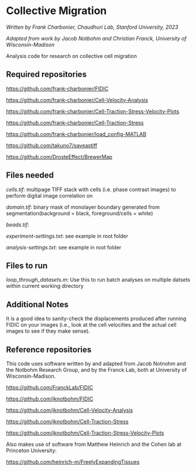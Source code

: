 # Collective Migration

*Written by Frank Charbonier, Chaudhuri Lab, Stanford University, 2023*

*Adapted from work by Jacob Notbohm and Christian Franck, University of Wisconsin-Madison*

Analysis code for research on collective cell migration

## Required repositories
https://github.com/frank-charbonier/FIDIC

https://github.com/frank-charbonier/Cell-Velocity-Analysis

https://github.com/frank-charbonier/Cell-Traction-Stress-Velocity-Plots

https://github.com/frank-charbonier/Cell-Traction-Stress

https://github.com/frank-charbonier/load_config-MATLAB

https://github.com/takuno7/saveastiff

https://github.com/DrosteEffect/BrewerMap


## Files needed

*cells.tif*: multipage TIFF stack with cells (i.e. phase contrast images) to perform digital image correlation on

*domain.tif*: binary mask of monolayer boundary generated from segmentation(background = black, foreground/cells = white)

*beads.tif*: 

*experiment-settings.txt*: see example in root folder

*analysis-settings.txt*: see example in root folder


## Files to run

*loop_through_datasets.m*: Use this to run batch analyses on multiple datsets within current working directory


## Additional Notes

It is a good idea to sanity-check the displacements produced after running FIDIC on your images (i.e., look at the cell velocities and the actual cell images to see if they make sense).



## Reference repositories
 
This code uses software written by and adapted from Jacob Notnohm and the Notbohm Research Group, and by the Franck Lab, both at University of Wisconsin-Madison.

https://github.com/FranckLab/FIDIC

https://github.com/jknotbohm/FIDIC

https://github.com/jknotbohm/Cell-Velocity-Analysis

https://github.com/jknotbohm/Cell-Traction-Stress

https://github.com/jknotbohm/Cell-Traction-Stress-Velocity-Plots


Also makes use of software from Matthew Heinrich and the Cohen lab at Princeton University:

https://github.com/heinrich-m/FreelyExpandingTissues
